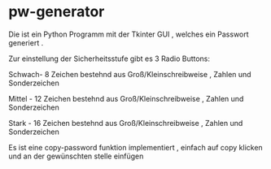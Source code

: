 # pw-generator

Die ist ein Python Programm mit der Tkinter GUI , welches ein Passwort generiert . 

Zur einstellung der Sicherheitsstufe gibt es 3 Radio Buttons:

Schwach- 8 Zeichen bestehnd aus Groß/Kleinschreibweise , Zahlen und Sonderzeichen 

Mittel - 12 Zeichen bestehnd aus Groß/Kleinschreibweise , Zahlen und Sonderzeichen

Stark  - 16 Zeichen bestehnd aus Groß/Kleinschreibweise , Zahlen und Sonderzeichen

Es ist eine copy-password funktion implementiert , einfach auf copy klicken und an der gewünschten stelle einfügen
